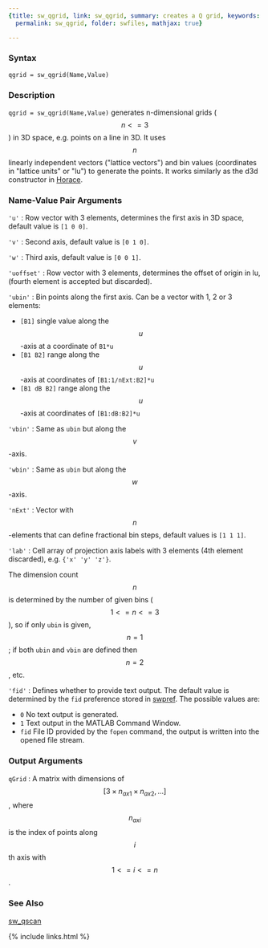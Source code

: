 ```yaml
---
{title: sw_qgrid, link: sw_qgrid, summary: creates a Q grid, keywords: sample, sidebar: sw_sidebar,
  permalink: sw_qgrid, folder: swfiles, mathjax: true}

---
```

  
### Syntax
  
`qgrid = sw_qgrid(Name,Value)`
  
### Description
  
`qgrid = sw_qgrid(Name,Value)` generates n-dimensional grids ($$n<=3$$) in
3D space, e.g. points on a line in 3D. It uses $$n$$ linearly independent
vectors ("lattice vectors") and bin values (coordinates in "lattice
units" or "lu") to generate the points. It works similarly as the d3d
constructor in [Horace](http://horace.isis.rl.ac.uk/Main_Page).
  
### Name-Value Pair Arguments
  
`'u'`
:  Row vector with 3 elements, determines the first axis in 3D
   space, default value is `[1 0 0]`.
  
`'v'`
:  Second axis, default value is `[0 1 0]`.
  
`'w'`
:  Third axis, default value is `[0 0 1]`.
  
`'uoffset'`
:  Row vector with 3 elements, determines the offset of origin
   in lu, (fourth element is accepted but discarded).
  
`'ubin'`
:  Bin points along the first axis. Can be a vector with 1, 2 or 3
   elements:
 
   * `[B1]`        single value along the $$u$$-axis at a coordinate of `B1*u`
   * `[B1 B2]`     range along the $$u$$-axis at coordinates of `[B1:1/nExt:B2]*u`
   * `[B1 dB B2]`  range along the $$u$$-axis at coordinates of `[B1:dB:B2]*u`
  
`'vbin'`
:  Same as `ubin` but along the $$v$$-axis.
  
`'wbin'`
:  Same as `ubin` but along the $$w$$-axis.
  
`'nExt'`
:  Vector with $$n$$-elements that can define fractional bin steps,
   default values is `[1 1 1]`.
  
`'lab'`
:  Cell array of projection axis labels with 3 elements (4th
   element discarded), e.g. `{'x' 'y' 'z'}`.
  
The dimension count $$n$$ is determined by the number of given bins
($$1<=n<=3$$), so if only `ubin` is given, $$n=1$$; if both `ubin` and `vbin`
are defined then $$n=2$$, etc.
  
`'fid'`
: Defines whether to provide text output. The default value is determined
  by the `fid` preference stored in [swpref](swpref). The possible values are:
  * `0`   No text output is generated.
  * `1`   Text output in the MATLAB Command Window.
  * `fid` File ID provided by the `fopen` command, the output is written
          into the opened file stream.
 
### Output Arguments
  
`qGrid`
: A matrix with dimensions of $$[3\times n_{ax1}\times n_{ax2},...]$$,
  where $$n_{axi}$$ is the index of points along $$i$$th axis with $$1<=i<=n$$.
  
### See Also
  
[sw_qscan](sw_qscan)
 

{% include links.html %}
